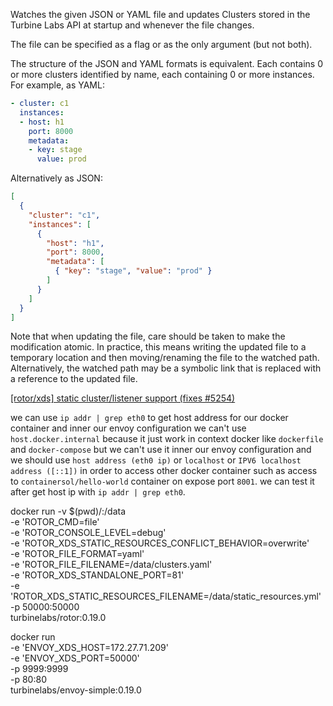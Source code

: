 Watches the given JSON or YAML file and updates Clusters
stored in the Turbine Labs API at startup and whenever the file changes.

The file can be specified as a flag or as the only argument (but not both).

The structure of the JSON and YAML formats is equivalent. Each contains 0 or
more clusters identified by name, each containing 0 or more instances. For
example, as YAML:

``` yaml
- cluster: c1
  instances:
  - host: h1
	port: 8000
	metadata:
	- key: stage
	  value: prod
```

Alternatively as JSON:
``` json
[
  {
	"cluster": "c1",
	"instances": [
	  {
		"host": "h1",
		"port": 8000,
		"metadata": [
		  { "key": "stage", "value": "prod" }
		]
	  }
	]
  }
]
```
Note that when updating the file, care should be taken to make the modification
atomic. In practice, this means writing the updated file to a temporary location and
then moving/renaming the file to the watched path. Alternatively, the watched path
may be a symbolic link that is replaced with a reference to the updated file.

[[rotor/xds] static cluster/listener support (fixes #5254) ](https://github.com/turbinelabs/rotor/commit/7acd7cd08a3512d0424a6b742033abb5d50f295c)

we can use `ip addr | grep eth0` to get host address for our docker container and inner our envoy configuration we can't use `host.docker.internal` because it just work in context docker like `dockerfile` and `docker-compose` but we can't use it inner our envoy configuration and we should use `host address (eth0 ip)` or `localhost` or `IPV6 localhost address ([::1])` in order to access other docker container such as access to `containersol/hello-world` container on expose port `8001`. we can test it after get host ip with `ip addr | grep eth0`.


docker run -v $(pwd)/:/data    \
  -e 'ROTOR_CMD=file' \
  -e 'ROTOR_CONSOLE_LEVEL=debug' \
  -e 'ROTOR_XDS_STATIC_RESOURCES_CONFLICT_BEHAVIOR=overwrite' \
  -e 'ROTOR_FILE_FORMAT=yaml' \
  -e 'ROTOR_FILE_FILENAME=/data/clusters.yaml' \
  -e 'ROTOR_XDS_STANDALONE_PORT=81' \
  -e 'ROTOR_XDS_STATIC_RESOURCES_FILENAME=/data/static_resources.yml' \
  -p 50000:50000 \
  turbinelabs/rotor:0.19.0


docker run \
  -e 'ENVOY_XDS_HOST=172.27.71.209' \
  -e 'ENVOY_XDS_PORT=50000' \
  -p 9999:9999 \
  -p 80:80 \
  turbinelabs/envoy-simple:0.19.0

  